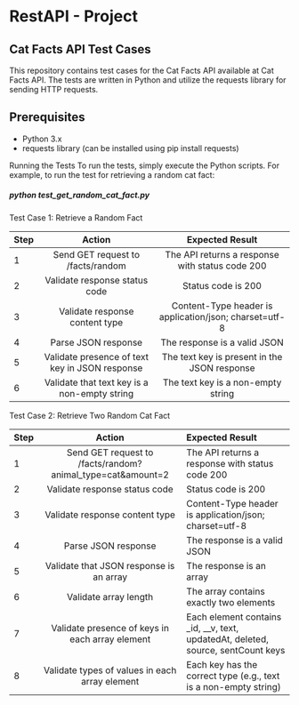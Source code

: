 # RestAPI - Project

## Cat Facts API Test Cases
This repository contains test cases for the Cat Facts API available at Cat Facts API. The tests are written in Python and utilize the requests library for sending HTTP requests.


## Prerequisites
- Python 3.x
- requests library (can be installed using pip install requests)

Running the Tests
To run the tests, simply execute the Python scripts.
For example, to run the test for retrieving a random cat fact:

##### _python test_get_random_cat_fact.py_

Test Case 1: Retrieve a Random Fact

| **Step**|                **Action**               |                **Expected Result**                            |
|-----|:----------------------------------------------:|:----------------------------------------------------------:|
| 1   |       Send GET request to /facts/random        |       The API returns a response with status code 200      |
| 2   |         Validate response status code          |    Status code is 200                                      |
| 3   |         Validate response content type         |  Content-Type header is application/json; charset=utf-8    |
| 4   |              Parse JSON response               |  The response is a valid JSON                              |
| 5   | Validate presence of text key in JSON response |  The text key is present in the JSON response              |
| 6   |  Validate that text key is a non-empty string  |  The text key is a non-empty string                        |

Test Case 2: Retrieve Two Random Cat Fact

| **Step** |                         **Action**                         |                               **Expected Result**                        |
|----------|:----------------------------------------------------------:|:-------------------------------------------------------------------------|
| 1        | Send GET request to /facts/random?animal_type=cat&amount=2 |                 The API returns a response with status code 200          |
| 2        |               Validate response status code                |                                Status code is 200                        |
| 3        |               Validate response content type               |              Content-Type header is application/json; charset=utf-8      |
| 4        |                    Parse JSON response                     |                           The response is a valid JSON                   |
| 5        |    Validate that JSON response is an array                 |                             The response is an array                     |
| 6        |                   Validate array length                    |                     The array contains exactly two elements              |
| 7        |      Validate presence of keys in each array element       | Each element contains _id, __v, text, updatedAt, deleted, source, sentCount keys |
| 8        |       Validate types of values in each array element       |         Each key has the correct type (e.g., text is a non-empty string) |